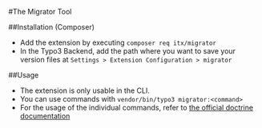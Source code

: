 #The Migrator Tool

##Installation (Composer)
* Add the extension by executing `composer req itx/migrator`
* In the Typo3 Backend, add the path where you want to save your version files at `Settings > Extension Configuration > migrator`

##Usage
* The extension is only usable in the CLI.
* You can use commands with `vendor/bin/typo3 migrator:<command>`
* For the usage of the individual commands, refer to [the official doctrine documentation](https://www.doctrine-project.org/projects/doctrine-migrations/en/3.8/reference/managing-migrations.html)